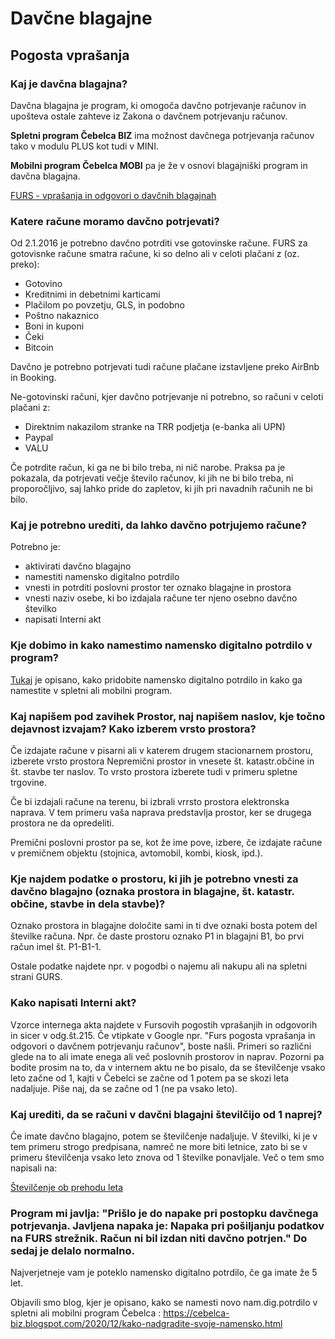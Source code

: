 # Davčne blagajne

## Pogosta vprašanja

### Kaj je davčna blagajna?

Davčna blagajna je program, ki omogoča davčno potrjevanje računov in upošteva ostale zahteve iz Zakona o davčnem potrjevanju računov. 

**Spletni program Čebelca BIZ** ima možnost davčnega potrjevanja računov tako v modulu PLUS kot tudi v MINI. 

**Mobilni program Čebelca MOBI** pa je že v osnovi blagajniški program in davčna blagajna.

[FURS - vprašanja in odgovori o davčnih blagajnah](https://www.fu.gov.si/fileadmin/Internet/Nadzor/Podrocja/Davcne_blagajne_in_VKR/Vprasanja_in_odgovori/Davcno_potrjevanje_racunov.doc)

### Katere račune moramo davčno potrjevati?

Od 2.1.2016 je potrebno davčno potrditi vse gotovinske račune. FURS za gotovisnke račune smatra račune, ki so delno ali v celoti plačani z (oz. preko):

* Gotovino
* Kreditnimi in debetnimi karticami
* Plačilom po povzetju, GLS, in podobno
* Poštno nakaznico
* Boni in kuponi
* Čeki
* Bitcoin

Davčno je potrebno potrjevati tudi račune plačane izstavljene preko AirBnb in Booking.

Ne-gotovinski računi, kjer davčno potrjevanje ni potrebno, so računi v celoti plačani z:

* Direktnim nakazilom stranke na TRR podjetja (e-banka ali UPN)
* Paypal
* VALU

Če potrdite račun, ki ga ne bi bilo treba, ni nič narobe. Praksa pa je pokazala, da potrjevati večje število računov, ki jih ne bi bilo treba, ni proporočljivo, saj lahko pride do zapletov, ki jih pri navadnih računih ne bi bilo.

### Kaj je potrebno urediti, da lahko davčno potrjujemo račune?

Potrebno je:
* aktivirati davčno blagajno
* namestiti namensko digitalno potrdilo
* vnesti in potrditi poslovni prostor ter oznako blagajne in prostora
* vnesti naziv osebe, ki bo izdajala račune ter njeno osebno davčno številko
* napisati Interni akt

### Kje dobimo in kako namestimo namensko digitalno potrdilo v program?

[Tukaj](https://github.com/InvoiceFox/CebelcaBiz-Pomoc/blob/main/content/faq/namensko_digitalno_potrdilo/_index.md) je opisano, kako pridobite namensko digitalno potrdilo in kako ga namestite v spletni ali mobilni program.

###  Kaj napišem pod zavihek Prostor, naj napišem naslov, kje točno dejavnost izvajam? Kako izberem vrsto prostora?

Če izdajate račune v pisarni ali v katerem drugem stacionarnem prostoru, izberete vrsto prostora Nepremični prostor in vnesete št. katastr.občine in št. stavbe ter naslov. To vrsto prostora izberete tudi v primeru spletne trgovine.

Če bi izdajali račune na terenu, bi izbrali vrrsto prostora elektronska naprava. V tem primeru vaša naprava predstavlja prostor, ker se drugega prostora ne da opredeliti.

Premični poslovni prostor pa se, kot že ime pove, izbere, če izdajate račune v premičnem objektu (stojnica, avtomobil, kombi, kiosk, ipd.).

### Kje najdem podatke o prostoru, ki jih je potrebno vnesti za davčno blagajno (oznaka prostora in blagajne, št. katastr. občine, stavbe in dela stavbe)?

Oznako prostora in blagajne določite sami in ti dve oznaki bosta potem del številke računa. Npr. če daste prostoru oznako P1 in blagajni B1, bo prvi račun imel št. P1-B1-1.

Ostale podatke najdete npr. v pogodbi o najemu ali nakupu ali na spletni strani GURS.

### Kako napisati Interni akt?

Vzorce internega akta najdete v Fursovih pogostih vprašanjih in odgovorih in sicer v odg.št.215. Če vtipkate v Google npr. "Furs pogosta vprašanja in odgovori o davčnem potrjevanju računov", boste našli. Primeri so različni glede na to ali imate enega ali več poslovnih prostorov in naprav. Pozorni pa bodite prosim na to, da v internem aktu ne bo pisalo, da se številčenje vsako leto začne od 1, kajti v Čebelci se začne od 1 potem pa se skozi leta nadaljuje. Piše naj, da se začne od 1 (ne pa vsako leto).

### Kaj urediti, da se računi v davčni blagajni številčijo od 1 naprej?

Če imate davčno blagajno, potem se številčenje nadaljuje. V številki, ki je v tem primeru strogo predpisana, namreč ne more biti letnice, zato bi se v primeru številčenja vsako leto znova od 1 številke ponavljale. Več o tem smo napisali na:

[Številčenje ob prehodu leta](http://cebelca-biz.blogspot.com/2022/01/stevilcenje-ob-prehodu-v-leto-2022.html)

### Program mi javlja: "Prišlo je do napake pri postopku davčnega potrjevanja. Javljena napaka je: Napaka pri pošiljanju podatkov na FURS strežnik. Račun ni bil izdan niti davčno potrjen." Do sedaj je delalo normalno.

Najverjetneje vam je poteklo namensko digitalno potrdilo, če ga imate že 5 let.

Objavili smo blog, kjer je opisano, kako se namesti novo nam.dig.potrdilo v spletni ali mobilni program Čebelca : https://cebelca-biz.blogspot.com/2020/12/kako-nadgradite-svoje-namensko.html







